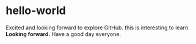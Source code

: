 # hello-world
Excited and looking forward to explore GitHub.
this is interesting to learn.
**Looking forward.**
Have a good day everyone.

